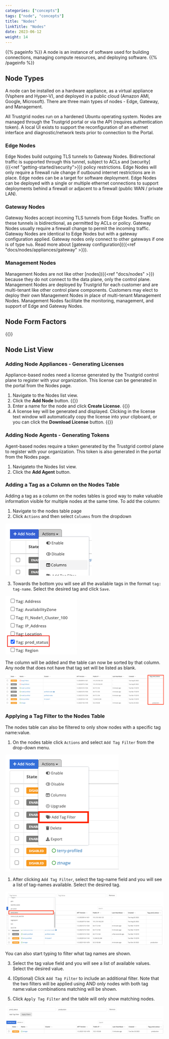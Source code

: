```yaml
---
categories: ["concepts"]
tags: ["node", "concepts"]
title: "Nodes"
linkTitle: "Nodes"
date: 2023-06-12
weight: 14
---
```


{{% pageinfo %}}
A node is an instance of software used for building connections, managing compute resources, and deploying software.
{{% /pageinfo %}}

## Node Types

A node can be installed on a hardware appliance, as a virtual appliance (Vsphere and Hyper-V), and deployed in a public cloud (Amazon AMI, Google, Microsoft). There are three main types of nodes - Edge, Gateway, and Management.

All Trustgrid nodes run on a hardened Ubuntu operating system. Nodes are managed through the Trustgrid portal or via the API (requires authentication token). A local UI exists to support the reconfiguration of an ethernet interface and diagnostic/network tests prior to connection to the Portal.

### Edge Nodes

Edge Nodes build outgoing TLS tunnels to Gateway Nodes. Bidirectional traffic is supported through this tunnel, subject to ACLs and [security]({{<ref "getting-started/security">}}) policy restrictions. Edge Nodes will only require a firewall rule change if outbound internet restrictions are in place. Edge nodes can be a target for software deployment. Edge Nodes can be deployed with a single or multiple ethernet connections to support deployments behind a firewall or adjacent to a firewall (public WAN / private LAN).

### Gateway Nodes

Gateway Nodes accept incoming TLS tunnels from Edge Nodes. Traffic on these tunnels is bidirectional, as permitted by ACLs or policy. Gateway Nodes usually require a firewall change to permit the incoming traffic. Gateway Nodes are identical to Edge Nodes but with a gateway configuration applied. Gateway nodes only connect to other gateways if one is of type `hub`. Read more about [gateway configuration]({{<ref "docs/nodes/appliances/gateway" >}}).

### Management Nodes
Management Nodes are not like other [nodes]({{<ref "docs/nodes" >}}) because they do not connect to the data plane, only the control plane. Management Nodes are deployed by Trustgrid for each customer and are multi-tenant like other control plane components. Customers may elect to deploy their own Management Nodes in place of multi-tenant Management Nodes. Management Nodes facilitate the monitoring, management, and support of Edge and Gateway Nodes.

## Node Form Factors

{{<readfile file="/docs/nodes/agent-v-app.md" >}}

## Node List View

### Adding Node Appliances - Generating Licenses 
Appliance-based nodes need a license generated by the Trustgrid control plane to register with your organization.  This license can be generated in the portal from the Nodes page.
1. Navigate to the Nodes list view.
1. Click the **Add Node** button.
{{<tgimg src="add-node-button.png" width="40%" caption="Add Node button on Nodes page">}}
1. Enter a name for the node and click **Create License**.
{{<tgimg src="add-node-prompt.png" width="50%" caption="Node Name prompt">}}
1. A license key will be generated and displayed.  Clicking in the license text window will automatically copy the license into your clipboard, or you can click the **Download License** button.
{{<tgimg src="add-node-license-key.png"  width="60%" caption="Example license key">}}

### Adding Node Agents - Generating Tokens
Agent-based nodes require a token generated by the Trustgrid control plane to register with your organization. This token is also generated in the portal from the Nodes page.
1. Navigateto the Nodes list view.
1. Click the **Add Agent** button.

### Adding a Tag as a Column on the Nodes Table

Adding a tag as a column on the nodes tables is good way to make valuable information visible for multiple nodes at the same time. To add the column:

1. Navigate to the nodes table page
1. Click `Actions` and then select `Columns` from the dropdown

![img](add-column.png)

3. Towards the bottom you will see all the available tags in the format `tag: tag-name`. Select the desired tag and click `Save`.

![img](select-tag-column.png)

The column will be added and the table can now be sorted by that column. Any node that does not have that tag set will be listed as blank.

![img](tag-column2.png)

### Applying a Tag Filter to the Nodes Table

The nodes table can also be filtered to only show nodes with a specific tag name:value.

1. On the nodes table click `Actions` and select `Add Tag Filter` from the drop-down menu.

![img](add-tag-filter-2.png)

1. After clicking `Add Tag Filter`, select the tag-name field and you will see a list of tag-names available. Select the desired tag.

![img](pick-tag-filter-name2.png)

You can also start typing to filter what tag names are shown.

3. Select the tag value field and you will see a list of available values. Select the desired value.

4. (Optional) Click `Add Tag Filter` to include an additional filter. Note that the two filters will be applied using AND only nodes with both tag name:value combinations matching will be shown.

5. Click `Apply Tag Filter` and the table will only show matching nodes.

![img](applied-filters2.png)

